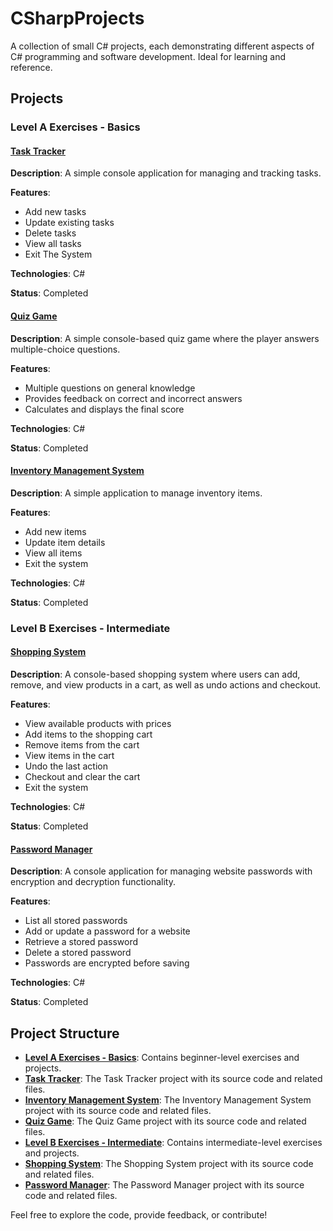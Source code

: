 # CSharpProjects
A collection of small C# projects, each demonstrating different aspects of C# programming and software development. Ideal for learning and reference.

## Projects

### Level A Exercises - Basics

#### [Task Tracker](./Level_A_Projects/TaskTracker/)

**Description**: A simple console application for managing and tracking tasks.

**Features**:
- Add new tasks
- Update existing tasks
- Delete tasks
- View all tasks
- Exit The System

**Technologies**: C#

**Status**: Completed

#### [Quiz Game](./Level_A_Projects/QuizGame/)
**Description**: A simple console-based quiz game where the player answers multiple-choice questions.

**Features**:
- Multiple questions on general knowledge
- Provides feedback on correct and incorrect answers
- Calculates and displays the final score

**Technologies**: C#

**Status**: Completed

#### [Inventory Management System](./Level_A_Projects/InventoryManagement/)

**Description**: A simple application to manage inventory items.

**Features**:
- Add new items
- Update item details
- View all items
- Exit the system

**Technologies**: C#

**Status**: Completed

### Level B Exercises - Intermediate

#### [Shopping System](./Level_B_Projects/ShoppingSystem/)
**Description**: A console-based shopping system where users can add, remove, and view products in a cart, as well as undo actions and checkout.

**Features**:
- View available products with prices
- Add items to the shopping cart
- Remove items from the cart
- View items in the cart
- Undo the last action 
- Checkout and clear the cart
- Exit the system

**Technologies**: C#

**Status**: Completed

#### [Password Manager](passwordManager)

**Description**: A console application for managing website passwords with encryption and decryption functionality.

**Features**:
- List all stored passwords
- Add or update a password for a website
- Retrieve a stored password
- Delete a stored password
- Passwords are encrypted before saving

**Technologies**: C#

**Status**: Completed

## Project Structure

- [**Level A Exercises - Basics**](./Level_A_Projects/): Contains beginner-level exercises and projects.
- [**Task Tracker**](./Level_A_Projects/TaskTracker/): The Task Tracker project with its source code and related files.
- [**Inventory Management System**](./Level_A_Projects/InventoryManagement/): The Inventory Management System project with its source code and related files.
- [**Quiz Game**](./Level_A_Projects/QuizGame/): The Quiz Game project with its source code and related files.
- [**Level B Exercises - Intermediate**](./Level_B_Projects/): Contains intermediate-level exercises and projects.
- [**Shopping System**](./Level_B_Projects/ShoppingSystem/): The Shopping System project with its source code and related files.
- [**Password Manager**](passwordManager): The Password Manager project with its source code and related files.

Feel free to explore the code, provide feedback, or contribute!
